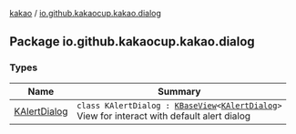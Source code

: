 [kakao](../index.md) / [io.github.kakaocup.kakao.dialog](./index.md)

## Package io.github.kakaocup.kakao.dialog

### Types

| Name | Summary |
|---|---|
| [KAlertDialog](-k-alert-dialog/index.md) | `class KAlertDialog : `[`KBaseView`](../io.github.kakaocup.kakao.common.views/-k-base-view/index.md)`<`[`KAlertDialog`](-k-alert-dialog/index.md)`>`<br>View for interact with default alert dialog |
